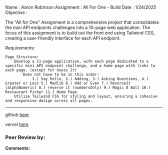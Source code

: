Name : Aaron Robinson
Assignment : All For One - Build
Date : 1/24/2025
Objective :

The "All for One" Assignment is a comprehensive project that consolidates the mini API endpoints challenges into a 10-page web application. The focus of this assignment is to build out the front end using Tailwind CSS, creating a user-friendly interface for each API endpoint.

Requirements:

    Page Structure:
        Develop a 11-page application, with each page dedicated to a specific mini API endpoint challenge, and a home page with links to each page. (except for Guess It)
            Does not have to be in this order:
                1.) Say hello, 2.) Adding, 3.) Asking Questions, 4.) Greater or Less 5.) Madlib 6.) Odd or Even 7.) ReverseIt (alphaNumeric) 8.) reverse it (numbersOnly) 9.) Magic 8 Ball 10.) Restaurant Picker 11.) Home Page
        Utilize Tailwind CSS for styling and layout, ensuring a cohesive and responsive design across all pages.
---

github [here](https://github.com/wraithio/ARobinsonP4A4One)

vercel [here](https://a-robinson-p4-a4-one.vercel.app/)

### Peer Review by: 
**Comments:**  